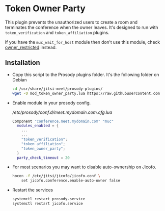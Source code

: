 # Token Owner Party

This plugin prevents the unauthorized users to create a room and terminates the
conference when the owner leaves. It's designed to run with `token_verification`
and `token_affiliation` plugins.

If you have the `muc_wait_for_host` module then don't use this module, check
[owner_restricted](../owner_restricted) instead.

## Installation

- Copy this script to the Prosody plugins folder. It's the following folder on
  Debian

  ```bash
  cd /usr/share/jitsi-meet/prosody-plugins/
  wget -O mod_token_owner_party.lua https://raw.githubusercontent.com/jitsi-contrib/prosody-plugins/main/token_owner_party/mod_token_owner_party.lua
  ```

- Enable module in your prosody config.

  _/etc/prosody/conf.d/meet.mydomain.com.cfg.lua_

  ```lua
  Component "conference.meet.mydomain.com" "muc"
    modules_enabled = {
      ...
      ...
      "token_verification";
      "token_affiliation";
      "token_owner_party";
    }
    party_check_timeout = 20
  ```

- For most scenarios you may want to disable auto-ownership on Jicofo.

  ```bash
  hocon -f /etc/jitsi/jicofo/jicofo.conf \
      set jicofo.conference.enable-auto-owner false
  ```

- Restart the services

  ```bash
  systemctl restart prosody.service
  systemctl restart jicofo.service
  ```
